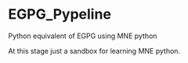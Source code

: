 # EGPG_Pypeline
Python equivalent of EGPG using MNE python

At this stage just a sandbox for learning MNE python.
